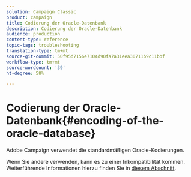 ```yaml
---
solution: Campaign Classic
product: campaign
title: Codierung der Oracle-Datenbank
description: Codierung der Oracle-Datenbank
audience: production
content-type: reference
topic-tags: troubleshooting
translation-type: tm+mt
source-git-commit: 50f95d7156e7104d90fa7a31eea30711b9c11bbf
workflow-type: tm+mt
source-wordcount: '39'
ht-degree: 58%

---
```



# Codierung der Oracle-Datenbank{#encoding-of-the-oracle-database}

Adobe Campaign verwendet die standardmäßigen Oracle-Kodierungen.

Wenn Sie andere verwenden, kann es zu einer Inkompatibilität kommen. Weiterführende Informationen hierzu finden Sie in [diesem Abschnitt](../../installation/using/database.md#oracle).
